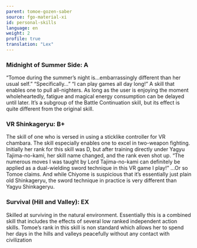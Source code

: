 ```yaml
---
parent: tomoe-gozen-saber
source: fgo-material-xi
id: personal-skills
language: en
weight: 2
profile: true
translation: "Lex"
---
```


### Midnight of Summer Side: A

“Tomoe during the summer’s night is…embarrassingly different than her usual self.”
“Specifically…”
“I can play games all day long!”
A skill that enables one to pull all-nighters. As long as the user is enjoying the moment wholeheartedly, fatigue and magical energy consumption can be delayed until later. It’s a subgroup of the Battle Continuation skill, but its effect is quite different from the original skill.

### VR Shinkageryu: B+

The skill of one who is versed in using a sticklike controller for VR chambara. The skill especially enables one to excel in two-weapon fighting. Initially her rank for this skill was D, but after training directly under Yagyu Tajima-no-kami, her skill name changed, and the rank even shot up.
“The numerous moves I was taught by Lord Tajima-no-kami can definitely be applied as a dual-wielding sword technique in this VR game I play!”
…Or so Tomoe claims. And while Chiyome is suspicious that it’s essentially just plain old Shinkageryu, the sword technique in practice is very different than Yagyu Shinkageryu.

### Survival (Hill and Valley): EX

Skilled at surviving in the natural environment. Essentially this is a combined skill that includes the effects of several low ranked independent action skills.
Tomoe’s rank in this skill is non standard which allows her to spend her days in the hills and valleys peacefully without any contact with civilization
